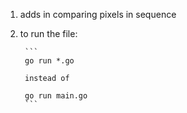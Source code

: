 1. adds in comparing pixels in sequence
1. to run the file:

		```
		go run *.go
		
		instead of
		
		go run main.go
		```
	
	
	

 
